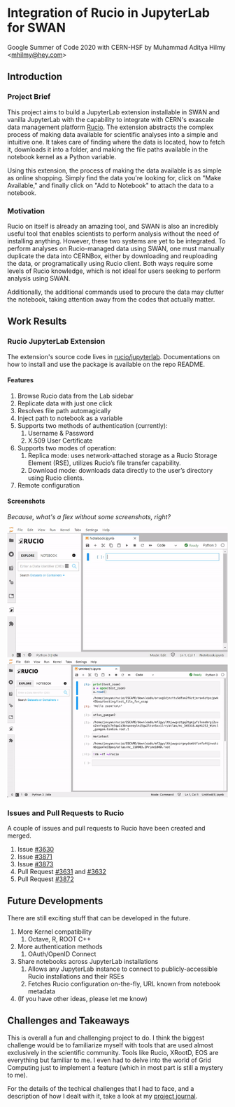 # Integration of Rucio in JupyterLab for SWAN
Google Summer of Code 2020 with CERN-HSF by Muhammad Aditya Hilmy <<mhilmy@hey.com>>

## Introduction
### Project Brief
This project aims to build a JupyterLab extension installable in SWAN and vanilla JupyterLab with the capability to integrate with CERN's exascale data management platform [Rucio](https://github.com/rucio/rucio). The extension abstracts the complex process of making data available for scientific analyses into a simple and intuitive one. It takes care of finding where the data is located, how to fetch it, downloads it into a folder, and making the file paths available in the notebook kernel as a Python variable.

Using this extension, the process of making the data available is as simple as online shopping. Simply find the data you're looking for, click on "Make Available," and finally click on "Add to Notebook" to attach the data to a notebook.

### Motivation
Rucio on itself is already an amazing tool, and SWAN is also an incredibly useful tool that enables scientists to perform analysis without the need of installing anything. However, these two systems are yet to be integrated. To perform analyses on Rucio-managed data using SWAN, one must manually duplicate the data into CERNBox, either by downloading and reuploading the data, or programatically using Rucio client. Both ways require some levels of Rucio knowledge, which is not ideal for users seeking to perform analysis using SWAN.

Additionally, the additional commands used to procure the data may clutter the notebook, taking attention away from the codes that actually matter.


## Work Results
### Rucio JupyterLab Extension
The extension's source code lives in [rucio/jupyterlab](https://github.com/rucio/jupyterlab). Documentations on how to install and use the package is available on the repo README.

#### Features
1. Browse Rucio data from the Lab sidebar
2. Replicate data with just one click
3. Resolves file path automagically
4. Inject path to notebook as a variable
5. Supports two methods of authentication (currently):
    1. Username & Password
    2. X.509 User Certificate
6. Supports two modes of operation:
    1. Replica mode: uses network-attached storage as a Rucio Storage Element (RSE), utilizes Rucio’s file transfer capability.
    2. Download mode: downloads data directly to the user’s directory using Rucio clients.
7. Remote configuration


#### Screenshots
*Because, what's a flex without some screenshots, right?*

![](screen2.gif)
![](screen1.gif)

### Issues and Pull Requests to Rucio
A couple of issues and pull requests to Rucio have been created and merged.
1. Issue [#3630](https://github.com/rucio/rucio/issues/3630)
2. Issue [#3871](https://github.com/rucio/rucio/issues/3871)
3. Issue [#3873](https://github.com/rucio/rucio/issues/3873)
4. Pull Request [#3631](https://github.com/rucio/rucio/pull/3631) and [#3632](https://github.com/rucio/rucio/pull/3632)
5. Pull Request [#3872](https://github.com/rucio/rucio/pull/3872)


## Future Developments
There are still exciting stuff that can be developed in the future.
1. More Kernel compatibility
   1. Octave, R, ROOT C++
2. More authentication methods
   1. OAuth/OpenID Connect
3. Share notebooks across JupyterLab installations
   1. Allows any JupyterLab instance to connect to publicly-accessible Rucio installations and their RSEs
   2. Fetches Rucio configuration on-the-fly, URL known from notebook metadata
4. (If you have other ideas, please let me know)



## Challenges and Takeaways
This is overall a fun and challenging project to do. I think the biggest challenge would be to familiarize myself with tools that are used almost exclusively in the scientific community. Tools like Rucio, XRootD, EOS are everything but familiar to me. I even had to delve into the world of Grid Computing just to implement a feature (which in most part is still a mystery to me).

For the details of the techical challenges that I had to face, and a description of how I dealt with it, take a look at my [project journal](https://github.com/didithilmy/gsoc2020/tree/master/journal).
